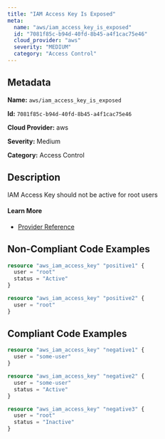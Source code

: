 ```yaml
---
title: "IAM Access Key Is Exposed"
meta:
  name: "aws/iam_access_key_is_exposed"
  id: "7081f85c-b94d-40fd-8b45-a4f1cac75e46"
  cloud_provider: "aws"
  severity: "MEDIUM"
  category: "Access Control"
---
```


## Metadata
**Name:** `aws/iam_access_key_is_exposed`

**Id:** `7081f85c-b94d-40fd-8b45-a4f1cac75e46`

**Cloud Provider:** aws

**Severity:** Medium

**Category:** Access Control

## Description
IAM Access Key should not be active for root users

#### Learn More

 - [Provider Reference](https://registry.terraform.io/providers/hashicorp/aws/latest/docs/resources/iam_access_key)

## Non-Compliant Code Examples
```terraform
resource "aws_iam_access_key" "positive1" {
  user = "root"
  status = "Active"
}

resource "aws_iam_access_key" "positive2" {
  user = "root"
}

```

## Compliant Code Examples
```terraform
resource "aws_iam_access_key" "negative1" {
  user = "some-user"
}

resource "aws_iam_access_key" "negative2" {
  user = "some-user"
  status = "Active"
}

resource "aws_iam_access_key" "negative3" {
  user = "root"
  status = "Inactive"
}

```